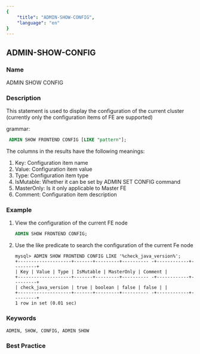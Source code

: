 ```yaml
---
{
    "title": "ADMIN-SHOW-CONFIG",
    "language": "en"
}
---
```


<!--
Licensed to the Apache Software Foundation (ASF) under one
or more contributor license agreements.  See the NOTICE file
distributed with this work for additional information
regarding copyright ownership.  The ASF licenses this file
to you under the Apache License, Version 2.0 (the
"License"); you may not use this file except in compliance
with the License.  You may obtain a copy of the License at

  http://www.apache.org/licenses/LICENSE-2.0

Unless required by applicable law or agreed to in writing,
software distributed under the License is distributed on an
"AS IS" BASIS, WITHOUT WARRANTIES OR CONDITIONS OF ANY
KIND, either express or implied.  See the License for the
specific language governing permissions and limitations
under the License.
-->

## ADMIN-SHOW-CONFIG

### Name

ADMIN SHOW CONFIG

### Description

This statement is used to display the configuration of the current cluster (currently only the configuration items of FE are supported)

grammar:

```sql
 ADMIN SHOW FRONTEND CONFIG [LIKE "pattern"];
````

The columns in the results have the following meanings:

1. Key: Configuration item name
2. Value: Configuration item value
3. Type: Configuration item type
4. IsMutable: Whether it can be set by ADMIN SET CONFIG command
5. MasterOnly: Is it only applicable to Master FE
6. Comment: Configuration item description

### Example

 1. View the configuration of the current FE node

       ```sql
       ADMIN SHOW FRONTEND CONFIG;
       ```

2. Use the like predicate to search the configuration of the current Fe node

   ````
   mysql> ADMIN SHOW FRONTEND CONFIG LIKE '%check_java_version%';
   +--------------------+-------+---------+---------- -+------------+---------+
   | Key | Value | Type | IsMutable | MasterOnly | Comment |
   +--------------------+-------+---------+---------- -+------------+---------+
   | check_java_version | true | boolean | false | false | |
   +--------------------+-------+---------+---------- -+------------+---------+
   1 row in set (0.01 sec)
   ````

### Keywords

    ADMIN, SHOW, CONFIG, ADMIN SHOW

### Best Practice

